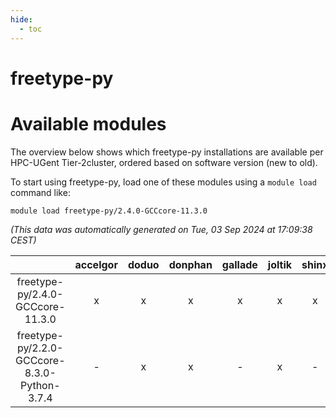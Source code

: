 ```yaml
---
hide:
  - toc
---
```


freetype-py
===========

# Available modules


The overview below shows which freetype-py installations are available per HPC-UGent Tier-2cluster, ordered based on software version (new to old).

To start using freetype-py, load one of these modules using a `module load` command like:

```shell
module load freetype-py/2.4.0-GCCcore-11.3.0
```

*(This data was automatically generated on Tue, 03 Sep 2024 at 17:09:38 CEST)*  

| |accelgor|doduo|donphan|gallade|joltik|shinx|skitty|
| :---: | :---: | :---: | :---: | :---: | :---: | :---: | :---: |
|freetype-py/2.4.0-GCCcore-11.3.0|x|x|x|x|x|x|x|
|freetype-py/2.2.0-GCCcore-8.3.0-Python-3.7.4|-|x|x|-|x|-|x|
